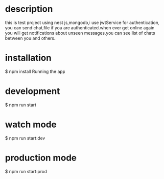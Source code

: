 # description
this is test project using nest js,mongodb,i use jwtService for authentication,
you can send chat,file if you are authenticated.when ever get online again you
will get notifications about unseen messages.you can see list of chats between you and others.
# installation
$ npm install
Running the app
# development
$ npm run start

# watch mode
$ npm run start:dev

# production mode
$ npm run start:prod


